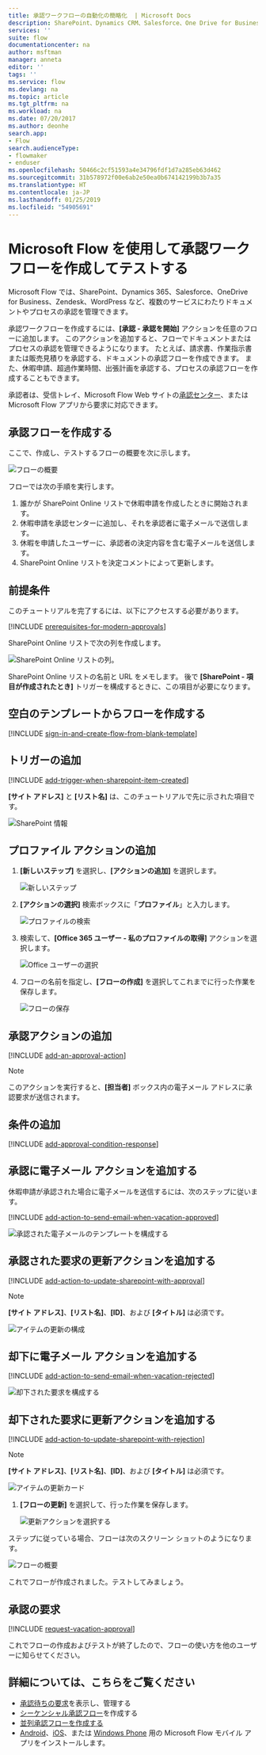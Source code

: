 ```yaml
---
title: 承認ワークフローの自動化の簡略化  | Microsoft Docs
description: SharePoint、Dynamics CRM、Salesforce、One Drive for Business、Zendesk、または WordPress と統合される承認ワークフローを自動化します。
services: ''
suite: flow
documentationcenter: na
author: msftman
manager: anneta
editor: ''
tags: ''
ms.service: flow
ms.devlang: na
ms.topic: article
ms.tgt_pltfrm: na
ms.workload: na
ms.date: 07/20/2017
ms.author: deonhe
search.app:
- Flow
search.audienceType:
- flowmaker
- enduser
ms.openlocfilehash: 50466c2cf51593a4e34796fdf1d7a285eb63d462
ms.sourcegitcommit: 31b578972f00e6ab2e50ea0b674142199b3b7a35
ms.translationtype: HT
ms.contentlocale: ja-JP
ms.lasthandoff: 01/25/2019
ms.locfileid: "54905691"
---
```

# <a name="create-and-test-an-approval-workflow-with-microsoft-flow"></a>Microsoft Flow を使用して承認ワークフローを作成してテストする

Microsoft Flow では、SharePoint、Dynamics 365、Salesforce、OneDrive for Business、Zendesk、WordPress など、複数のサービスにわたりドキュメントやプロセスの承認を管理できます。

承認ワークフローを作成するには、**[承認 - 承認を開始]** アクションを任意のフローに追加します。 このアクションを追加すると、フローでドキュメントまたはプロセスの承認を管理できるようになります。 たとえば、請求書、作業指示書または販売見積りを承認する、ドキュメントの承認フローを作成できます。 また、休暇申請、超過作業時間、出張計画を承認する、プロセスの承認フローを作成することもできます。

承認者は、受信トレイ、Microsoft Flow Web サイトの[承認センター](https://flow.microsoft.com/manage/approvals/received/)、または Microsoft Flow アプリから要求に対応できます。

## <a name="create-an-approval-flow"></a>承認フローを作成する
ここで、作成し、テストするフローの概要を次に示します。

   ![フローの概要](./media/modern-approvals/create-flow-overview.png)

フローでは次の手順を実行します。

1. 誰かが SharePoint Online リストで休暇申請を作成したときに開始されます。
2. 休暇申請を承認センターに追加し、それを承認者に電子メールで送信します。
3. 休暇を申請したユーザーに、承認者の決定内容を含む電子メールを送信します。
4. SharePoint Online リストを決定コメントによって更新します。

## <a name="prerequisites"></a>前提条件
このチュートリアルを完了するには、以下にアクセスする必要があります。

[!INCLUDE [prerequisites-for-modern-approvals](includes/prerequisites-for-modern-approvals.md)]

SharePoint Online リストで次の列を作成します。

   ![SharePoint Online リストの列。](./media/modern-approvals/sharepoint-list-fields.png)

SharePoint Online リストの名前と URL をメモします。 後で **[SharePoint - 項目が作成されたとき]** トリガーを構成するときに、この項目が必要になります。

## <a name="create-your-flow-from-the-blank-template"></a>空白のテンプレートからフローを作成する
[!INCLUDE [sign-in-and-create-flow-from-blank-template](includes/sign-in-and-create-flow-from-blank-template.md)]

## <a name="add-a-trigger"></a>トリガーの追加

[!INCLUDE [add-trigger-when-sharepoint-item-created](includes/add-trigger-when-sharepoint-item-created.md)]

**[サイト アドレス]** と **[リスト名]** は、このチュートリアルで先に示された項目です。

![SharePoint 情報](./media/modern-approvals/select-sharepoint-site-info.png)

## <a name="add-a-profile-action"></a>プロファイル アクションの追加

1. **[新しいステップ]** を選択し、**[アクションの追加]** を選択します。
   
    ![新しいステップ](./media/modern-approvals/select-sharepoint-add-action.png)
2. **[アクションの選択]** 検索ボックスに「**プロファイル**」と入力します。
   
    ![プロファイルの検索](./media/modern-approvals/search-for-profile.png)
3. 検索して、**[Office 365 ユーザー - 私のプロファイルの取得]** アクションを選択します。
   
    ![Office ユーザーの選択](./media/modern-approvals/select-my-profile.png)
4. フローの名前を指定し、**[フローの作成]** を選択してこれまでに行った作業を保存します。
   
    ![フローの保存](./media/modern-approvals/save.png)

## <a name="add-an-approval-action"></a>承認アクションの追加

[!INCLUDE [add-an-approval-action](includes/add-an-approval-action.md)]

> [!NOTE]
> このアクションを実行すると、**[担当者]** ボックス内の電子メール アドレスに承認要求が送信されます。
>
>

## <a name="add-a-condition"></a>条件の追加

[!INCLUDE [add-approval-condition-response](includes/add-approval-condition-response.md)]

## <a name="add-an-email-action-for-approvals"></a>承認に電子メール アクションを追加する

休暇申請が承認された場合に電子メールを送信するには、次のステップに従います。

[!INCLUDE [add-action-to-send-email-when-vacation-approved](includes/add-action-to-send-email-when-vacation-approved.md)]

   ![承認された電子メールのテンプレートを構成する](./media/sequential-modern-approvals/yes-email-config.png)

## <a name="add-an-update-action-for-approved-requests"></a>承認された要求の更新アクションを追加する

[!INCLUDE [add-action-to-update-sharepoint-with-approval](includes/add-action-to-update-sharepoint-with-approval.md)]

> [!NOTE]
> **[サイト アドレス]**、**[リスト名]**、**[ID]**、および **[タイトル]** は必須です。
>
>

![アイテムの更新の構成](./media/modern-approvals/configure-update-item.png)

## <a name="add-an-email-action-for-rejections"></a>却下に電子メール アクションを追加する

[!INCLUDE [add-action-to-send-email-when-vacation-rejected](includes/add-action-to-send-email-when-vacation-rejected.md)]

![却下された要求を構成する](./media/modern-approvals/configure-rejected-email.png)

## <a name="add-update-action-for-rejected-requests"></a>却下された要求に更新アクションを追加する

[!INCLUDE [add-action-to-update-sharepoint-with-rejection](includes/add-action-to-update-sharepoint-with-rejection.md)]

   > [!NOTE]
   > **[サイト アドレス]**、**[リスト名]**、**[ID]**、および **[タイトル]** は必須です。
   >
   >

![アイテムの更新カード](./media/modern-approvals/configure-update-item-no.png)

1. **[フローの更新]** を選択して、行った作業を保存します。
   
    ![更新アクションを選択する](./media/modern-approvals/update.png)

ステップに従っている場合、フローは次のスクリーン ショットのようになります。

![フローの概要](./media/modern-approvals/completed-flow.png)

これでフローが作成されました。テストしてみましょう。

## <a name="request-an-approval"></a>承認の要求

[!INCLUDE [request-vacation-approval](includes/request-vacation-approval.md)]

これでフローの作成およびテストが終了したので、フローの使い方を他のユーザーに知らせてください。

## <a name="learn-more"></a>詳細については、こちらをご覧ください

* [承認待ちの要求](approve-reject-requests.md)を表示し、管理する
* [シーケンシャル承認フロー](sequential-modern-approvals.md)を作成する
* [並列承認フローを作成する](parallel-modern-approvals.md)
* [Android](https://aka.ms/flowmobiledocsandroid)、[iOS](https://aka.ms/flowmobiledocsios)、または [Windows Phone](https://aka.ms/flowmobilewindows) 用の Microsoft Flow モバイル アプリをインストールします。
